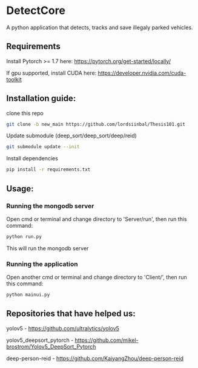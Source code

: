 # DetectCore 

A python application that detects, tracks and save illegaly parked vehicles.

## Requirements

Install Pytorch >= 1.7 here: https://pytorch.org/get-started/locally/

If gpu supported, install CUDA here: https://developer.nvidia.com/cuda-toolkit

## Installation guide:

clone this repo

```bash 
git clone -b new_main https://github.com/lordsiinbal/Thesis101.git
```

Update submodule (deep_sort/deep_sort/deep/reid)

```bash 
git submodule update --init
```

Install dependencies
```bash 
pip install -r requirements.txt
```

## Usage:

### Running the mongodb server
Open cmd or terminal and change directory to 'Server/run', then run this command:
```bash 
python run.py
```
This will run the mongodb server

### Running the application
Open another cmd or terminal and change directory to 'Client/', then run this command:
```bash 
python mainui.py
```

## Repositories that have helped us:
yolov5 - https://github.com/ultralytics/yolov5

yolov5_deepsort_pytorch - https://github.com/mikel-brostrom/Yolov5_DeepSort_Pytorch

deep-person-reid - https://github.com/KaiyangZhou/deep-person-reid